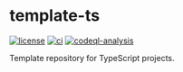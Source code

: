 # template-ts

[![license](https://img.shields.io/badge/License-Apache%202.0-blue.svg)](https://opensource.org/licenses/Apache-2.0)
[![ci](https://github.com/varodv/template-ts/actions/workflows/ci.yml/badge.svg?branch=main)](https://github.com/varodv/template-ts/actions/workflows/ci.yml)
[![codeql-analysis](https://github.com/varodv/template-ts/actions/workflows/codeql-analysis.yml/badge.svg?branch=main)](https://github.com/varodv/template-ts/actions/workflows/codeql-analysis.yml)

Template repository for TypeScript projects.
